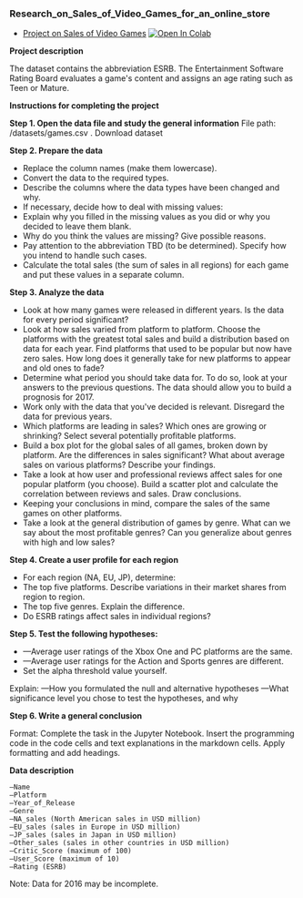 ### Research_on_Sales_of_Video_Games_for_an_online_store

  * [Project on Sales of Video Games](https://github.com/Saumik-Barua/DA_Bio_Projects/blob/main/Sales_of_video_games_for_an_online_store/Research_on_Sales_of_Video_Games_for_an_online_store.ipynb)
  [![Open In Colab](https://colab.research.google.com/assets/colab-badge.svg)](https://colab.research.google.com/drive/14YRgPlkqFh9F4Ub9wGMYJf6cvlFryvNd?usp=sharing)

**Project description**

The dataset contains the abbreviation ESRB. The Entertainment Software Rating Board evaluates a game's content and assigns an age rating such as Teen or Mature.

**Instructions for completing the project**

**Step 1. Open the data file and study the general information**
File path:
/datasets/games.csv . Download dataset

**Step 2. Prepare the data**

- Replace the column names (make them lowercase).
- Convert the data to the required types.
- Describe the columns where the data types have been changed and why.
- If necessary, decide how to deal with missing values:
- Explain why you filled in the missing values as you did or why you decided to leave them blank.
- Why do you think the values are missing? Give possible reasons.
- Pay attention to the abbreviation TBD (to be determined). Specify how you intend to handle such cases.
- Calculate the total sales (the sum of sales in all regions) for each game and put these values in a separate column.

**Step 3. Analyze the data**

- Look at how many games were released in different years. Is the data for every period significant?
- Look at how sales varied from platform to platform. Choose the platforms with the greatest total sales and build a distribution based on data for each year. Find platforms that used to be popular but now have zero sales. How long does it generally take for new platforms to appear and old ones to fade?
- Determine what period you should take data for. To do so, look at your answers to the previous questions. The data should allow you to build a prognosis for 2017.
- Work only with the data that you've decided is relevant. Disregard the data for previous years.
- Which platforms are leading in sales? Which ones are growing or shrinking? Select several potentially profitable platforms.
- Build a box plot for the global sales of all games, broken down by platform. Are the differences in sales significant? What about average sales on various platforms? Describe your findings.
- Take a look at how user and professional reviews affect sales for one popular platform (you choose). Build a scatter plot and calculate the correlation between reviews and sales. Draw conclusions.
- Keeping your conclusions in mind, compare the sales of the same games on other platforms.
- Take a look at the general distribution of games by genre. What can we say about the most profitable genres? Can you generalize about genres with high and low sales?

**Step 4. Create a user profile for each region**

- For each region (NA, EU, JP), determine:
- The top five platforms. Describe variations in their market shares from region to region.
- The top five genres. Explain the difference.
- Do ESRB ratings affect sales in individual regions?

**Step 5. Test the following hypotheses:**

- —Average user ratings of the Xbox One and PC platforms are the same.
- —Average user ratings for the Action and Sports genres are different.
- Set the alpha threshold value yourself.

Explain:
—How you formulated the null and alternative hypotheses
—What significance level you chose to test the hypotheses, and why

**Step 6. Write a general conclusion**

Format: Complete the task in the Jupyter Notebook. Insert the programming code in the code cells and text explanations in the markdown cells. Apply formatting and add headings.

**Data description**

    —Name
    —Platform
    —Year_of_Release
    —Genre
    —NA_sales (North American sales in USD million)
    —EU_sales (sales in Europe in USD million)
    —JP_sales (sales in Japan in USD million)
    —Other_sales (sales in other countries in USD million)
    —Critic_Score (maximum of 100)
    —User_Score (maximum of 10)
    —Rating (ESRB)
    
Note: Data for 2016 may be incomplete.

